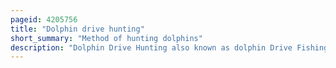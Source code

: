 ```yaml
---
pageid: 4205756
title: "Dolphin drive hunting"
short_summary: "Method of hunting dolphins"
description: "Dolphin Drive Hunting also known as dolphin Drive Fishing is a Method of hunting Dolphins and occasionally other small Cetaceans by driving them together with Boats usually towards a Bay or a Beach. Their Escape is prevented by closing the Route in the open Sea or Ocean with Boats and Nets. Dolphins are hunted this Way in several Places around the World including the Solomon Islands, the Faroe Islands, Peru, and Japan, which is the most well-known Practitioner of the Method. In large Numbers Dolphins are mostly hunted for their Meat ; some end up in Dolphinariums."
---
```

